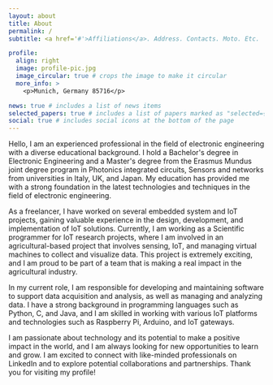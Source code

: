 ```yaml
---
layout: about
title: About
permalink: /
subtitle: <a href='#'>Affiliations</a>. Address. Contacts. Moto. Etc.

profile:
  align: right
  image: profile-pic.jpg
  image_circular: true # crops the image to make it circular
  more_info: >
    <p>Munich, Germany 85716</p>

news: true # includes a list of news items
selected_papers: true # includes a list of papers marked as "selected={true}"
social: true # includes social icons at the bottom of the page
---
```


Hello, I am an experienced professional in the field of electronic engineering with a diverse educational background. I hold a Bachelor's degree in Electronic Engineering and a Master's degree from the Erasmus Mundus joint degree program in Photonics integrated circuits, Sensors and networks from universities in Italy, UK, and Japan. My education has provided me with a strong foundation in the latest technologies and techniques in the field of electronic engineering.

As a freelancer, I have worked on several embedded system and IoT projects, gaining valuable experience in the design, development, and implementation of IoT solutions. Currently, I am working as a Scientific programmer for IoT research projects, where I am involved in an agricultural-based project that involves sensing, IoT, and managing virtual machines to collect and visualize data. This project is extremely exciting, and I am proud to be part of a team that is making a real impact in the agricultural industry.

In my current role, I am responsible for developing and maintaining software to support data acquisition and analysis, as well as managing and analyzing data. I have a strong background in programming languages such as Python, C, and Java, and I am skilled in working with various IoT platforms and technologies such as Raspberry Pi, Arduino, and IoT gateways.

I am passionate about technology and its potential to make a positive impact in the world, and I am always looking for new opportunities to learn and grow. I am excited to connect with like-minded professionals on LinkedIn and to explore potential collaborations and partnerships. Thank you for visiting my profile!

<!-- Write your biography here. Tell the world about yourself. Link to your favorite [subreddit](http://reddit.com). You can put a picture in, too. The code is already in, just name your picture `prof_pic.jpg` and put it in the `img/` folder.

Put your address / P.O. box / other info right below your picture. You can also disable any of these elements by editing `profile` property of the YAML header of your `_pages/about.md`. Edit `_bibliography/papers.bib` and Jekyll will render your [publications page](/al-folio/publications/) automatically.

Link to your social media connections, too. This theme is set up to use [Font Awesome icons](https://fontawesome.com/) and [Academicons](https://jpswalsh.github.io/academicons/), like the ones below. Add your Facebook, Twitter, LinkedIn, Google Scholar, or just disable all of them. -->

